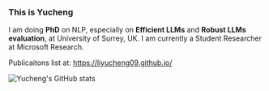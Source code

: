 ### This is Yucheng

I am doing **PhD** on NLP, especially on **Efficient LLMs** and **Robust LLMs evaluation**, at University of Surrey, UK. I am currently a Student Researcher at Microsoft Research.

Publicaitons list at: https://liyucheng09.github.io/

![Yucheng's GitHub stats](https://github-readme-stats.vercel.app/api?username=liyucheng09&PAT_1)

<!--
**liyucheng09/liyucheng09** is a ✨ _special_ ✨ repository because its `README.md` (this file) appears on your GitHub profile.

Here are some ideas to get you started:

- 🔭 I’m currently working on ...
- 🌱 I’m currently learning ...
- 👯 I’m looking to collaborate on ...
- 🤔 I’m looking for help with ...
- 💬 Ask me about ...
- 📫 How to reach me: ...
- 😄 Pronouns: ...
- ⚡ Fun fact: ...
-->
